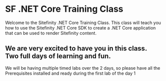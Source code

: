 # SF .NET Core Training Class
Welcome to the Sitefinity .NET Core Training Class. This class will teach you how to use the Sitefinity .NET Core SDK to create a .NET Core application that can be used to render Sitefinity content.
 
## We are very excited to have you in this class. Two full days of learning and fun.

<p>We will be having multiple timed labs over the 2 days, so please have all the Prerequisites installed and ready during the first lab of the day 1</p>
